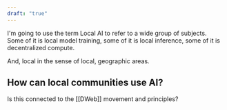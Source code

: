 ```yaml
---
draft: "true"
---
```

I'm going to use the term Local AI to refer to a wide group of subjects. Some of it is local model training, some of it is local inference, some of it is decentralized compute.

And, local in the sense of local, geographic areas.

## How can local communities use AI?

Is this connected to the [[DWeb]] movement and principles?

